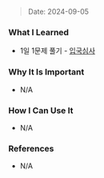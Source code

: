 > Date: 2024-09-05

### What I Learned

- 1일 1문제 풀기 - [입국심사](https://github.com/tjsry0466/algorithm-study/blob/main/programmers/%EC%9E%85%EA%B5%AD%EC%8B%AC%EC%82%AC.py)

### Why It Is Important

- N/A

### How I Can Use It

- N/A

### References

- N/A
